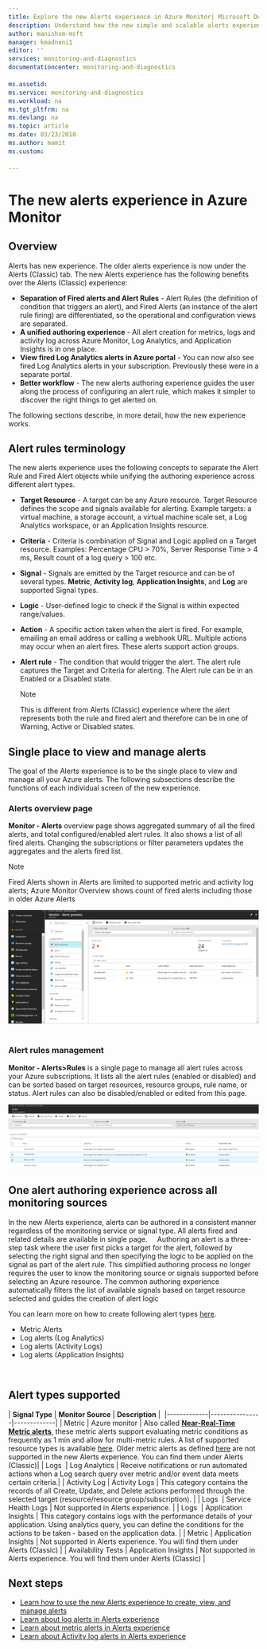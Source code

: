 ```yaml
---
title: Explore the new Alerts experience in Azure Monitor| Microsoft Docs
description: Understand how the new simple and scalable alerts experience in Azure makes authoring, viewing and managing alerts easier
author: manishsm-msft
manager: kmadnani1
editor: ''
services: monitoring-and-diagnostics
documentationcenter: monitoring-and-diagnostics

ms.assetid:
ms.service: monitoring-and-diagnostics
ms.workload: na
ms.tgt_pltfrm: na
ms.devlang: na
ms.topic: article
ms.date: 03/23/2018
ms.author: mamit
ms.custom:

---
```

# The new alerts experience in Azure Monitor

## Overview
Alerts has new experience. The older alerts experience is now under the Alerts (Classic) tab. The new Alerts experience has the following benefits over the Alerts (Classic) experience:

 - **Separation of Fired alerts and Alert Rules** - Alert Rules (the definition of condition that triggers an alert), and Fired Alerts (an instance of the alert rule firing) are differentiated, so the operational and configuration views are separated.
 - **A unified authoring experience**  - All alert creation for metrics, logs and activity log across Azure Monitor, Log Analytics, and Application Insights is in one place. 
 - **View fired Log Analytics alerts in Azure portal** - You can now also see fired Log Analytics alerts in your subscription. Previously these were in a separate portal. 
 - **Better workflow** - The new alerts authoring experience guides the user along the process of configuring an alert rule, which makes it simpler to discover the right things to get alerted on.
 

The following sections describe, in more detail, how the new experience works.

## Alert rules terminology
The new alerts experience uses the following concepts to separate the Alert Rule and Fired Alert objects while unifying the authoring experience across different alert types.

- **Target Resource** - A target can be any Azure resource. Target Resource defines the scope and signals available for alerting. Example targets: a virtual machine, a storage account, a virtual machine scale set, a Log Analytics workspace, or an Application Insights resource.

- **Criteria** - Criteria is combination of Signal and Logic applied on a Target resource. Examples: Percentage CPU > 70%, Server Response Time > 4 ms, Result count of a log query > 100 etc. 

- **Signal** - Signals are emitted by the Target resource and can be of several types. **Metric**, **Activity log**, **Application Insights**, and **Log** are supported Signal types.

- **Logic** - User-defined logic to check if the Signal is within expected range/values.  
 
- **Action** - A specific action taken when the alert is fired. For example, emailing an email address or calling a webhook URL. Multiple actions may occur when an alert fires. These alerts support action groups.  
 
- **Alert rule** - The condition that would trigger the alert. The alert rule captures the Target and Criteria for alerting. The Alert rule can be in an Enabled or a Disabled state.
 
    > [!NOTE]
    > This is different from Alerts (Classic) experience where the alert represents both the rule and fired alert and therefore can be in one of Warning, Active or Disabled states.
    >

## Single place to view and manage alerts
The goal of the Alerts experience is to be the single place to view and manage all your Azure alerts. The following subsections describe the functions of each individual screen of the new experience.

### Alerts overview page
**Monitor - Alerts** overview page shows aggregated summary of all the fired alerts, and total configured/enabled alert rules. It also shows a list of all fired alerts. Changing the subscriptions or filter parameters updates the aggregates and the alerts fired list.

> [!NOTE]
> Fired Alerts shown in Alerts are limited to supported metric and activity log alerts; Azure Monitor Overview shows count of fired alerts including those in older Azure Alerts

 ![alerts-overview](./media/monitoring-overview-unified/alerts-preview-overview.png) 

### Alert rules management
**Monitor - Alerts>Rules** is a single page to manage all alert rules across your Azure subscriptions. It lists all the alert rules (enabled or disabled) and can be sorted based on target resources, resource groups, rule name, or status. Alert rules can also be disabled/enabled or edited from this page.  

 ![alerts-rules](./media/monitoring-overview-unified/alerts-preview-rules.png)


## One alert authoring experience across all monitoring sources
In the new Alerts experience, alerts can be authored in a consistent manner regardless of the monitoring service or signal type. All alerts fired and related details are available in single page.  
 
Authoring an alert is a three-step task where the user first picks a target for the alert, followed by selecting the right signal and then specifying the logic to be applied on the signal as part of the alert rule. This simplified authoring process no longer requires the user to know the monitoring source or signals supported before selecting an Azure resource. The common authoring experience automatically filters the list of available signals based on target resource selected and guides the creation of alert logic

You can learn more on how to create following alert types [here](monitor-alerts-unified-usage.md).
- Metric Alerts
- Log alerts (Log Analytics)
- Log alerts (Activity Logs)
- Log alerts (Application Insights)

 

## Alert types supported


| **Signal Type** | **Monitor Source** | **Description** | 
|-------------|----------------|-------------|
| Metric | Azure monitor | Also called [**Near-Real-Time Metric alerts**](monitoring-near-real-time-metric-alerts.md), these metric alerts support evaluating metric conditions as frequently as 1 min and allow for multi-metric rules. A list of supported resource types is available [here](monitoring-near-real-time-metric-alerts.md#metrics-and-dimensions-supported). Older metric alerts as defined [here](monitoring-overview-alerts.md#alerts-in-different-azure-services) are not supported in the new Alerts experience. You can find them under Alerts (Classic)|
| Logs  | Log Analytics | Receive notifications or run automated actions when a Log search query over metric and/or event data meets certain criteria.|
| Activity Log | Activity Logs | This category contains the records of all Create, Update, and Delete actions performed through the selected target (resource/resource group/subscription). |
| Logs  | Service Health Logs | Not supported in Alerts experience.   |
| Logs  | Application Insights | This category contains logs with the performance details of your application. Using analytics query, you can define the conditions for the actions to be taken - based on the application data. |
| Metric | Application Insights | Not supported in Alerts experience. You will find them under Alerts (Classic) |
| Availability Tests | Application Insights | Not supported in Alerts experience. You will find them under Alerts (Classic) |


## Next steps
- [Learn how to use the new Alerts experience to create, view, and manage alerts](monitor-alerts-unified-usage.md)
- [Learn about log alerts in Alerts experience](monitor-alerts-unified-log.md)
- [Learn about metric alerts in Alerts experience](monitoring-near-real-time-metric-alerts.md)
- [Learn about Activity log alerts in Alerts experience](monitoring-activity-log-alerts-new-experience.md)
